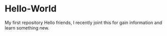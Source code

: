 # Hello-World
My first repository
Hello friends, I recently joint this for gain information and learn something new.
